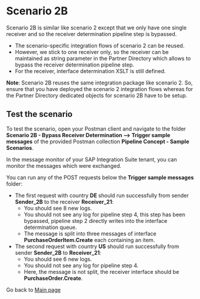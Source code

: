 # Scenario 2B

Scenario 2B is similar like scenario 2 except that we only have one single receiver and so the receiver determination pipeline step is bypassed.
- The scenario-specific integration flows of scenario 2 can be reused.
- However, we stick to one receiver only, so the receiver can be maintained as string parameter in the Partner Directory which allows to bypass the receiver determination pipeline step.
- For the receiver, interface determination XSLT is still defined.

**Note**: Scenario 2B reuses the same integration package like scenario 2. So, ensure that you have deployed the scenario 2 integration flows
whereas for the Partner Directory dedicated objects for scenario 2B have to be setup.

## Test the scenario
To test the scenario, open your Postman client and navigate to the folder **Scenario 2B - Bypass Receiver Determination --> Trigger sample messages** of the provided Postman collection **Pipeline Concept - Sample Scenarios**.

In the message monitor of your SAP Integration Suite tenant, you can monitor the messages which were exchanged.

You can run any of the POST requests below the **Trigger sample messages** folder:
- The first request with country **DE** should run successfully from sender **Sender_2B** to the receiver **Receiver_21**:
  - You should see 8 new logs.
  - You should not see any log for pipeline step 4, this step has been bypassed, pipeline step 2 directly writes into the interface determination queue.
  - The message is split into three messages of interface **PurchaseOrderItem.Create** each containing an item.
- The second request with country **US** should run successfully from sender **Sender_2B** to **Receiver_21**:
  - You should see 6 new logs.
  - You should not see any log for pipeline step 4.
  - Here, the message is not split, the receiver interface should be **PurchaseOrder.Create**.

Go back to [Main page](../../README.md)
